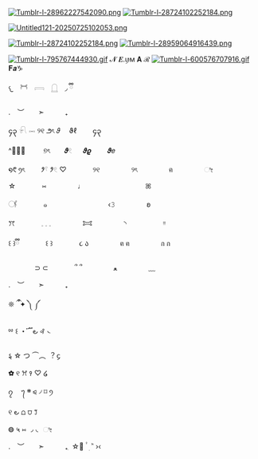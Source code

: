 [![Tumblr-l-28962227542090.png](https://i.postimg.cc/XNmck27F/Tumblr-l-28962227542090.png)](https://postimg.cc/Rq1HMLtV)
[![Tumblr-l-28724102252184.png](https://i.postimg.cc/KzVLQzFF/Tumblr-l-28724102252184.png)](https://postimg.cc/MM7vpzvr)

[![Untitled121-20250725102053.png](https://i.postimg.cc/90t7hhvw/Untitled121-20250725102053.png)](https://postimg.cc/m1kDY0ZT)

[![Tumblr-l-28724102252184.png](https://i.postimg.cc/KzVLQzFF/Tumblr-l-28724102252184.png)](https://postimg.cc/MM7vpzvr)
[![Tumblr-l-28959064916439.png](https://i.postimg.cc/ydNXvtZh/Tumblr-l-28959064916439.png)](https://postimg.cc/mc0HrdVh)

  
  
  

  [![Tumblr-l-795767444930.gif](https://i.postimg.cc/L5Sn8TJW/Tumblr-l-795767444930.gif)](https://postimg.cc/bD6z61H0) 𝓝 𝑬.ꪗм 𝐀 ℛ [![Tumblr-l-600576707916.gif](https://i.postimg.cc/NFbJNdmq/Tumblr-l-600576707916.gif)](https://postimg.cc/FkdVzgTD) 𝐅𝒂♑︎
    
  
  
  

𐔌　𓋫　𓇯　𓉸　◞ ྀི


. ︶  ➣   ₊ 

၄၃   𓍯    𓋭    ୨୧    ౨ৎ    𝜗  ϑℓ　    ၄၃

^ྀི᪲　   ୭ৎ　 𝝑𓏲 　  𝝑𝝔　  𝝑𝑒　  

  ໑᱖          ꪆৎ　  𑁥𓍢        𑁥𓏲
♡ ⠀⠀⠀ ⠀ ୨୧ ⠀⠀⠀⠀ ⠀ ୨ৎ ⠀⠀⠀⠀ ⠀ ฅ ⠀⠀⠀⠀ ⠀ ೀ

☆ ⠀⠀⠀ ⠀ ⑅ ⠀⠀⠀⠀ ⠀ ♩ ⠀⠀⠀⠀ ⠀ ⠀⠀⠀⠀ ⠀ ꕤ

𓋜 ⠀⠀⠀ ⠀ ๑ ⠀⠀⠀⠀ ⠀ ⠀⠀⠀⠀ ⠀ ‹𝟹 ⠀⠀⠀⠀ ⠀ ʚ

ꔫ ⠀⠀⠀ ⠀ 𓈒 𓈒 𓈒 ⠀⠀⠀⠀ ⠀ 𐂯 ⠀⠀⠀⠀ ⠀ ◝ ⠀ ⠀⠀⠀⠀⠀ ᵎᵎ

꒰ ꒱ྀི ⠀⠀⠀ ⠀ ꒰ ꒱ ⠀⠀⠀ ⠀ ૮ ა ⠀⠀⠀⠀ ⠀ ฅ ฅ ⠀⠀⠀⠀ ⠀ ก ก

‌ ⠀⠀⠀ ⠀ ⊃ ⊂ ⠀⠀⠀ ⠀ ՞ ՞ ⠀⠀⠀⠀ ⠀ ‎ﻌ ⠀⠀⠀⠀ ⠀ ﹏

. ︶  ➣   ₊  

❊      ྀ          ི        ✦         ༽      ༼

ྌ    ꒰      ・ ‌         ፝֟‌         ౿         ꘩      ᭥

 𑂅      ☆      つ      ⏜︵      ︖    ᧔

✿    ୧         ꕮ        ꣑       ♡       ໒

၇  ㅤ᭢     ܍      ⪨      ৴      ⌑      ꪆ

୧            ౿      ⩍      ⩌           ꒸

◍     ५     ⑅      ◞     ◟     ೀ

. ︶  ➣   ₊ 
 ִ   ☆゙   ۫      ࣪   ׅ      ʾʿ    ›‹

